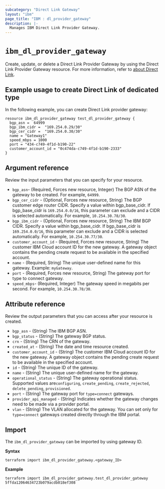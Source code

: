```yaml
---
subcategory: "Direct Link Gateway"
layout: "ibm"
page_title: "IBM : dl_provider_gateway"
description: |-
  Manages IBM Direct Link Provider Gateway.
---
```


# `ibm_dl_provider_gateway`

Create, update, or delete a Direct Link Provider Gateway by using the Direct Link Provider Gateway resource. For more information, refer to [about Direct Link](https://cloud.ibm.com/docs/dl?topic=dl-dl-about#use-case-connect).


## Example usage to create Direct Link of dedicated type
In the following example, you can create Direct Link provider gateway:

```
resource ibm_dl_provider_gateway test_dl_provider_gateway {
  bgp_asn =  64999
  bgp_ibm_cidr =  "169.254.0.29/30"
  bgp_cer_cidr =  "169.254.0.30/30"
  name = "Gateway1"
  speed_mbps = 1000 
  port = "434-c749-4f1d-b190-22"
  customer_account_id = "0c474da-c749-4f1d-b190-2333"
} 
```

## Argument reference
Review the input parameters that you can specify for your resource. 

- `bgp_asn`- (Required, Forces new resource, Integer) The BGP ASN of the gateway to be created. For example, `64999`.
- `bgp_cer_cidr` - (Optional, Forces new resource, String) The BGP customer edge router CIDR. Specify a value within bgp_base_cidr. If bgp_base_cidr is `169.254.0.0/16`, this parameter can exclude and a CIDR is selected automatically. For example, `10.254.30.78/30`.
- `bgp_ibm_cidr` - (Optional, Forces new resource, String) The IBM BGP CIDR. Specify a value within bgp_base_cidr. If bgp_base_cidr is `169.254.0.0/16`, this parameter can exclude and a CIDR is selected automatically. For example, `10.254.30.77/30`.
- `customer_account_id` - (Required, Forces new resource, String) The customer IBM Cloud account ID for the new gateway. A gateway object contains the pending create request to be available in the specified account.
- `name` - (Required, String) The unique user-defined name for this gateway. Example: `myGateway`.
- `port` - (Required, Forces new resource, String) The gateway port for type to connect gateway.
- `speed_mbps`- (Required, Integer) The gateway speed in megabits per second. For example, `10.254.30.78/30`.


## Attribute reference
Review the output parameters that you can access after your resource is created. 

- `bgp_asn` - (String) The IBM BGP ASN.
- `bgp_status` - (String) The gateway BGP status.
- `crn` - (String) The CRN of the gateway.
- `created_at` - (String) The date and time resource created.
- `customer_account_id` - (String) The customer IBM Cloud account ID for the new gateway. A gateway object contains the pending create request to be available in the specified account.
- `id` - (String) The unique ID of the gateway.
- `name` - (String) The unique user-defined name for the gateway.
- `operational_status` - (String) The gateway operational status. Supported values are`configuring`, `create_pending`, `create_rejected`, `delete_pending`, `provisioned`.
- `port` - (String) The gateway port for `type=connect` gateways.
- `provider_api_managed` - (String) Indicates whether the gateway changes need to be made via a provider portal.
- `vlan` - (String) The VLAN allocated for the gateway. You can set only for `type=connect` gateways created directly through the IBM portal.

## Import
The `ibm_dl_provider_gateway` can be imported by using gateway ID. 

**Syntax**

```
terraform import ibm_dl_provider_gateway.<gateway_ID>
```

**Example**

```
terraform import ibm_dl_provider_gateway.test_dl_provider_gateway 5ffda12064634723b079acdb018ef308
```


